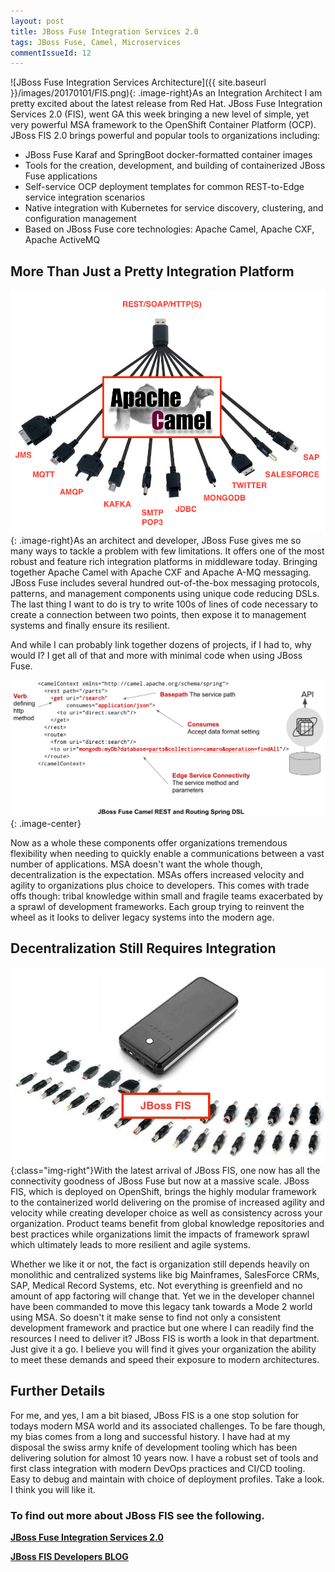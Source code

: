 ```yaml
---
layout: post
title: JBoss Fuse Integration Services 2.0
tags: JBoss Fuse, Camel, Microservices
commentIssueId: 12
---
```

![JBoss Fuse Integration Services Architecture]({{ site.baseurl }}/images/20170101/FIS.png){: .image-right}As an Integration Architect I am pretty excited about the latest release from Red Hat. JBoss Fuse Integration Services 2.0 (FIS), went GA this week bringing a new level of simple, yet very powerful MSA framework to the OpenShift Container Platform (OCP). JBoss FIS 2.0 brings powerful and popular tools to organizations including:

 * JBoss Fuse Karaf and SpringBoot docker-formatted container images
 * Tools for the creation, development, and building of containerized JBoss Fuse applications
 * Self-service OCP deployment templates for common REST-to-Edge service integration scenarios
 * Native integration with Kubernetes for service discovery, clustering, and configuration management
 * Based on JBoss Fuse core technologies: Apache Camel, Apache CXF, Apache ActiveMQ
 

## More Than Just a Pretty Integration Platform

![The Camel Charger Cable](../images/20170101/camel-charging-cable-v2.png "The Camel Charger Cable"){: .image-right}As an architect and developer, JBoss Fuse gives me so many ways to tackle a problem with few limitations. It offers one of the most robust and feature rich integration platforms in middleware today. Bringing together Apache Camel with Apache CXF and Apache A-MQ messaging. JBoss Fuse includes several hundred out-of-the-box messaging protocols, patterns, and management components using unique code reducing DSLs. The last thing I want to do is try to write 100s of lines of code necessary to create a connection between two points, then expose it to management systems and finally ensure its resilient.


And while I can probably link together dozens of projects, if I had to, why would I? I get all of that and more with minimal code when using JBoss Fuse.

![Camel Spring DSL](../images/20170101/camel-code.png "Camel Spring DSL"){: .image-center}

Now as a whole these components offer organizations tremendous flexibility when needing to quickly enable a communications between a vast number of applications. MSA doesn't want the whole though, decentralization is the expectation. MSAs offers increased velocity and agility to organizations plus choice to developers. This comes with trade offs though: tribal knowledge within small and fragile teams exacerbated by a sprawl of development frameworks. Each group trying to reinvent the wheel as it looks to deliver legacy systems into the modern age.

## Decentralization Still Requires Integration


![The Camel Charger Cable](../images/20170101/computer-charger.jpg){:class="img-right"}With the latest arrival of JBoss FIS, one now has all the connectivity goodness of JBoss Fuse but now at a massive scale. JBoss FIS, which is deployed on OpenShift, brings the highly modular framework to the containerized world delivering on the promise of increased agility and velocity while creating developer choice as well as consistency across your organization. Product teams benefit from global knowledge repositories and best practices while organizations limit the impacts of framework sprawl which ultimately leads to more resilient and agile systems.

Whether we like it or not, the fact is organization still depends heavily on monolithic and centralized systems like big Mainframes, SalesForce CRMs, SAP, Medical Record Systems, etc. Not everything is greenfield and no amount of app factoring will change that. Yet we in the developer channel have been commanded to move this legacy tank towards a Mode 2 world using MSA. So doesn't it make sense to find not only a consistent development framework and practice but one where I can readily find the resources I need to deliver it? JBoss FIS is worth a look in that department. Just give it a go. I believe you will find it gives your organization the ability to meet these demands and speed their exposure to modern architectures.

## Further Details

For me, and yes, I am a bit biased, JBoss FIS is a one stop solution for todays modern MSA world and its associated challenges. To be fare though, my bias comes from a long and successful history. I have had at my disposal the swiss army knife of development tooling which has been delivering solution for almost 10 years now. I have a robust set of tools and first class integration with modern DevOps practices and CI/CD tooling. Easy to debug and maintain with choice of deployment profiles. Take a look. I think you will like it.

### To find out more about JBoss FIS see the following.

[**JBoss Fuse Integration Services 2.0**](http://www.redhat.com/en/about/blog/red-hat-enhances-containerized-integration-services-openshift)

[**JBoss FIS Developers BLOG**](http://developers.redhat.com/blog/2017/02/21/announcing-fuse-for-agile-integration-on-the-cloud-fis-2-0-release/)


